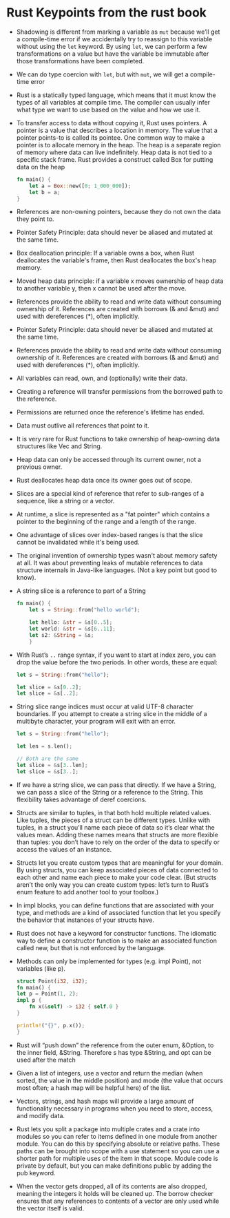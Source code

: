 # Rust Keypoints from the rust book

- Shadowing is different from marking a variable as `mut` because we’ll get a compile-time error if we accidentally try to reassign to this variable without using the `let` keyword. By using `let`, we can perform a few transformations on a value but have the variable be immutable after those transformations have been completed.
- We can do type coercion with `let`, but with `mut`, we will get a compile-time error
- Rust is a statically typed language, which means that it must know the types of all variables at compile time. The compiler can usually infer what type we want to use based on the value and how we use it.
- To transfer access to data without copying it, Rust uses pointers. A pointer is a value that describes a location in memory. The value that a pointer points-to is called its pointee. One common way to make a pointer is to allocate memory in the heap. The heap is a separate region of memory where data can live indefinitely. Heap data is not tied to a specific stack frame. Rust provides a construct called Box for putting data on the heap

    ```rust
    fn main() {
        let a = Box::new([0; 1_000_000]);
        let b = a;
    }
    ```

- References are non-owning pointers, because they do not own the data they point to.
- Pointer Safety Principle: data should never be aliased and mutated at the same time.
- Box deallocation principle: If a variable owns a box, when Rust deallocates the variable's frame, then Rust deallocates the box's heap memory.
- Moved heap data principle: if a variable x moves ownership of heap data to another variable y, then x cannot be used after the move.
- References provide the ability to read and write data without consuming ownership of it. References are created with borrows (& and &mut) and used with dereferences (*), often implicitly.
- Pointer Safety Principle: data should never be aliased and mutated at the same time.
- References provide the ability to read and write data without consuming ownership of it. References are created with borrows (& and &mut) and used with dereferences (*), often implicitly.
- All variables can read, own, and (optionally) write their data.
- Creating a reference will transfer permissions from the borrowed path to the reference.
- Permissions are returned once the reference's lifetime has ended.
- Data must outlive all references that point to it.
- It is very rare for Rust functions to take ownership of heap-owning data structures like Vec and String.
- Heap data can only be accessed through its current owner, not a previous owner.
- Rust deallocates heap data once its owner goes out of scope.
- Slices are a special kind of reference that refer to sub-ranges of a sequence, like a string or a vector.
- At runtime, a slice is represented as a "fat pointer" which contains a pointer to the beginning of the range and a length of the range.
- One advantage of slices over index-based ranges is that the slice cannot be invalidated while it's being used.
- The original invention of ownership types wasn't about memory safety at all. It was about preventing leaks of mutable references to data structure internals in Java-like languages. (Not a key point but good to know).
- A string slice is a reference to part of a String

    ```rs
    fn main() {
        let s = String::from("hello world");

        let hello: &str = &s[0..5];
        let world: &str = &s[6..11];
        let s2: &String = &s; 
        }
    ```

- With Rust’s `..` range syntax, if you want to start at index zero, you can drop the value before the two periods. In other words, these are equal:

    ```rs
    let s = String::from("hello");

    let slice = &s[0..2];
    let slice = &s[..2];
    ```

- String slice range indices must occur at valid UTF-8 character boundaries. If you attempt to create a string slice in the middle of a multibyte character, your program will exit with an error.

    ```rs
    let s = String::from("hello");

    let len = s.len();

    // Both are the same
    let slice = &s[3..len];
    let slice = &s[3..];
    ```

- If we have a string slice, we can pass that directly. If we have a String, we can pass a slice of the String or a reference to the String. This flexibility takes advantage of deref coercions.
- Structs are similar to tuples, in that both hold multiple related values. Like tuples, the pieces of a struct can be different types. Unlike with tuples, in a struct you’ll name each piece of data so it’s clear what the values mean. Adding these names means that structs are more flexible than tuples: you don’t have to rely on the order of the data to specify or access the values of an instance.
- Structs let you create custom types that are meaningful for your domain. By using structs, you can keep associated pieces of data connected to each other and name each piece to make your code clear. (But structs aren’t the only way you can create custom types: let’s turn to Rust’s enum feature to add another tool to your toolbox.)
- In impl blocks, you can define functions that are associated with your type, and methods are a kind of associated function that let you specify the behavior that instances of your structs have.
- Rust does not have a keyword for constructor functions. The idiomatic way to define a constructor function is to make an associated function called new, but that is not enforced by the language.
- Methods can only be implemented for types (e.g. impl Point), not variables (like p).

    ```rs
    struct Point(i32, i32);
    fn main() {
    let p = Point(1, 2);
    impl p {
        fn x(&self) -> i32 { self.0 }
    }
    
    println!("{}", p.x());
    }
    ```

- Rust will “push down” the reference from the outer enum, &Option<String>, to the inner field, &String. Therefore s has type &String, and opt can be used after the match
- Given a list of integers, use a vector and return the median (when sorted, the value in the middle position) and mode (the value that occurs most often; a hash map will be helpful here) of the list.
- Vectors, strings, and hash maps will provide a large amount of functionality necessary in programs when you need to store, access, and modify data.
- Rust lets you split a package into multiple crates and a crate into modules so you can refer to items defined in one module from another module. You can do this by specifying absolute or relative paths. These paths can be brought into scope with a use statement so you can use a shorter path for multiple uses of the item in that scope. Module code is private by default, but you can make definitions public by adding the pub keyword.
- When the vector gets dropped, all of its contents are also dropped, meaning the integers it holds will be cleaned up. The borrow checker ensures that any references to contents of a vector are only used while the vector itself is valid.
